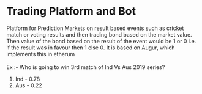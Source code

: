# Trading Platform and Bot
Platform for Prediction Markets on result based events such as cricket match or voting results and then trading bond based on the market value. Then value of the bond based on the result of the event would be 1 or 0 i.e. if the result was in favour then 1 else 0.
It is based on Augur, which implements this in etherum <br><br>
Ex :-
Who is going to win 3rd match of Ind Vs Aus 2019 series?
1. Ind - 0.78
2. Aus - 0.22


